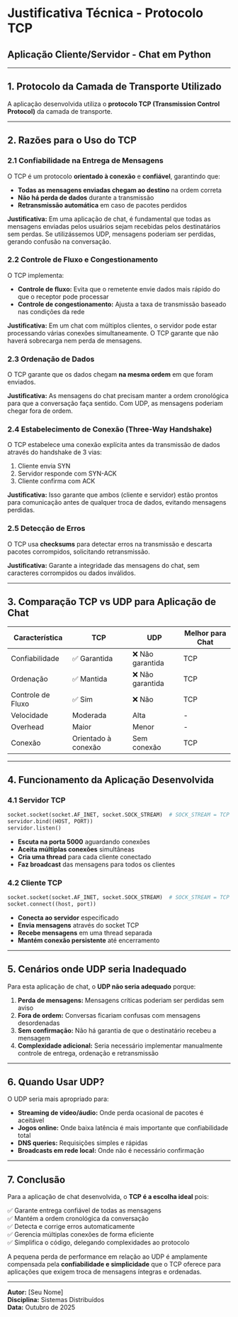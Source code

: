 # Justificativa Técnica - Protocolo TCP

## Aplicação Cliente/Servidor - Chat em Python

---

## 1. Protocolo da Camada de Transporte Utilizado

A aplicação desenvolvida utiliza o **protocolo TCP (Transmission Control Protocol)** da camada de transporte.

---

## 2. Razões para o Uso do TCP

### 2.1 Confiabilidade na Entrega de Mensagens

O TCP é um protocolo **orientado à conexão** e **confiável**, garantindo que:

- **Todas as mensagens enviadas chegam ao destino** na ordem correta
- **Não há perda de dados** durante a transmissão
- **Retransmissão automática** em caso de pacotes perdidos

**Justificativa:** Em uma aplicação de chat, é fundamental que todas as mensagens enviadas pelos usuários sejam recebidas pelos destinatários sem perdas. Se utilizássemos UDP, mensagens poderiam ser perdidas, gerando confusão na conversação.

### 2.2 Controle de Fluxo e Congestionamento

O TCP implementa:

- **Controle de fluxo:** Evita que o remetente envie dados mais rápido do que o receptor pode processar
- **Controle de congestionamento:** Ajusta a taxa de transmissão baseado nas condições da rede

**Justificativa:** Em um chat com múltiplos clientes, o servidor pode estar processando várias conexões simultaneamente. O TCP garante que não haverá sobrecarga nem perda de mensagens.

### 2.3 Ordenação de Dados

O TCP garante que os dados chegam **na mesma ordem** em que foram enviados.

**Justificativa:** As mensagens do chat precisam manter a ordem cronológica para que a conversação faça sentido. Com UDP, as mensagens poderiam chegar fora de ordem.

### 2.4 Estabelecimento de Conexão (Three-Way Handshake)

O TCP estabelece uma conexão explícita antes da transmissão de dados através do handshake de 3 vias:
1. Cliente envia SYN
2. Servidor responde com SYN-ACK
3. Cliente confirma com ACK

**Justificativa:** Isso garante que ambos (cliente e servidor) estão prontos para comunicação antes de qualquer troca de dados, evitando mensagens perdidas.

### 2.5 Detecção de Erros

O TCP usa **checksums** para detectar erros na transmissão e descarta pacotes corrompidos, solicitando retransmissão.

**Justificativa:** Garante a integridade das mensagens do chat, sem caracteres corrompidos ou dados inválidos.

---

## 3. Comparação TCP vs UDP para Aplicação de Chat

| Característica | TCP | UDP | Melhor para Chat |
|----------------|-----|-----|------------------|
| Confiabilidade | ✅ Garantida | ❌ Não garantida | TCP |
| Ordenação | ✅ Mantida | ❌ Não garantida | TCP |
| Controle de Fluxo | ✅ Sim | ❌ Não | TCP |
| Velocidade | Moderada | Alta | - |
| Overhead | Maior | Menor | - |
| Conexão | Orientado à conexão | Sem conexão | TCP |

---

## 4. Funcionamento da Aplicação Desenvolvida

### 4.1 Servidor TCP

```python
socket.socket(socket.AF_INET, socket.SOCK_STREAM)  # SOCK_STREAM = TCP
servidor.bind((HOST, PORT))
servidor.listen()
```

- **Escuta na porta 5000** aguardando conexões
- **Aceita múltiplas conexões** simultâneas
- **Cria uma thread** para cada cliente conectado
- **Faz broadcast** das mensagens para todos os clientes

### 4.2 Cliente TCP

```python
socket.socket(socket.AF_INET, socket.SOCK_STREAM)  # SOCK_STREAM = TCP
socket.connect((host, port))
```

- **Conecta ao servidor** especificado
- **Envia mensagens** através do socket TCP
- **Recebe mensagens** em uma thread separada
- **Mantém conexão persistente** até encerramento

---

## 5. Cenários onde UDP seria Inadequado

Para esta aplicação de chat, o **UDP não seria adequado** porque:

1. **Perda de mensagens:** Mensagens críticas poderiam ser perdidas sem aviso
2. **Fora de ordem:** Conversas ficariam confusas com mensagens desordenadas
3. **Sem confirmação:** Não há garantia de que o destinatário recebeu a mensagem
4. **Complexidade adicional:** Seria necessário implementar manualmente controle de entrega, ordenação e retransmissão

---

## 6. Quando Usar UDP?

O UDP seria mais apropriado para:

- **Streaming de vídeo/áudio:** Onde perda ocasional de pacotes é aceitável
- **Jogos online:** Onde baixa latência é mais importante que confiabilidade total
- **DNS queries:** Requisições simples e rápidas
- **Broadcasts em rede local:** Onde não é necessário confirmação

---

## 7. Conclusão

Para a aplicação de chat desenvolvida, o **TCP é a escolha ideal** pois:

✅ Garante entrega confiável de todas as mensagens  
✅ Mantém a ordem cronológica da conversação  
✅ Detecta e corrige erros automaticamente  
✅ Gerencia múltiplas conexões de forma eficiente  
✅ Simplifica o código, delegando complexidades ao protocolo  

A pequena perda de performance em relação ao UDP é amplamente compensada pela **confiabilidade e simplicidade** que o TCP oferece para aplicações que exigem troca de mensagens íntegras e ordenadas.

---

**Autor:** [Seu Nome]  
**Disciplina:** Sistemas Distribuídos  
**Data:** Outubro de 2025
